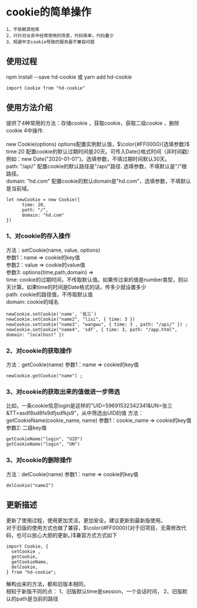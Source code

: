 # cookie的简单操作
```
1、不依赖其他库
2、只针对业务中经常使用的场景，代码简单，代码量少
3、规避中文cookie导致的服务器不兼容问题
```
## 使用过程

npm install --save hd-cookie 或 yarn add hd-cookie 
```
import Cookie from "hd-cookie"
```

## 使用方法介绍

提供了4种常用的方法：存储cookie ，获取cookie，获取二级cookie ，删除cookie 4中操作. <br /><br />
new Cookie(options)   options配置实例默认值，$\color{#FF0000}{选填参数}\$ <br />
time:20   配置cookie的默认过期时间是20天。可传入Date()格式时间（非时间戳）例如：new Date("2020-01-01")。选填参数，不填过期时间默认30天。 <br />
path: "/api/"    配置cookie的默认路径是"/api/"路径. 选填参数，不填默认是"/"根路径。<br />
domain: "hd.com"    配置cookie的默认domain是"hd.com"，选填参数，不填默认是当前域。
```
let newCookie = new Cookie({
      time: 20,   
      path: "/",
      domain: "hd.com" 
})
```

### 1、对cookie的存入操作
方法：setCookie(name, value, options) <br />
参数1：name => cookie的key值 <br />
参数2：value => cookie的value值 <br />
参数3: options{time,path,domain} => <br />
      time: cookie的过期时间，不传取默认值。如果传过来的值是number类型，则以天计算。如果time的时间是Date格式的话，传多少就设置多少 <br />
      path: cookie的路径值，不传取默认值 <br />
      domain: cookie的域名 <br />
```
newCookie.setCookie('name', '张三') 
newCookie.setCookie("name2", "lisi", { time: 3 }) 
newCookie.setCookie("name3", "wangwu", { time: 3 , path: "/api/" }) ;
newCookie.setCookie("name4", 'sdf', { time: 3, path: "/app.html", domain: "localhost" })
```

### 2、对cookie的获取操作
方法：getCookie(name)
参数1：name => cookie的key值
```
newCookie.getCookie("name") ;
```

### 3、对cookie的获取出来的值做进一步筛选
比如，一条cookie信息login是这样的"UID=59691532342341&UN=张三&TT=asdf8sd8fs9dfjsdfkjs9"，从中筛选出UID的值
方法：getCookieName(cookie_name, name)
参数1：cookie_name => cookie的key值
参数2: 二级key值
```
getCookieName("login", "UID") 
getCookieName("login", "UN")
```


### 3、对cookie的删除操作
方法：delCookie(name)
参数1：name => cookie的key值
```
delCookie("name2")
```

## 更新描述
更新了使用过程，使用更加灵活，更加安全。建议更新到最新版使用。<br />
对于旧版的使用方式也做了兼容，$\color{#FF0000}{对于旧项目，无需修改代码，也可以放心大胆的更新。}\$兼容方式方式如下
```
import Cookie, {
  setCookie ,
  getCookie,
  getCookieName,
  delCookie,
} from "hd-cookie";
```
解构出来的方法，都和旧版本相同，<br />
相较于新版不同的点：
1、旧版默认time是session，一个会话时间，
2、旧版默认的path是当前的路径



